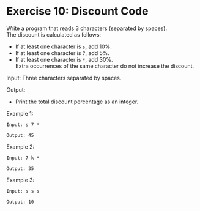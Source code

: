 # Exercise 10: Discount Code

Write a program that reads 3 characters (separated by spaces).  
The discount is calculated as follows:
- If at least one character is `s`, add 10%.
- If at least one character is `7`, add 5%.
- If at least one character is `*`, add 30%.  
Extra occurrences of the same character do not increase the discount.  

Input: Three characters separated by spaces.

Output:
- Print the total discount percentage as an integer.

Example 1:
```
Input: s 7 *
```
```
Output: 45
```

Example 2:
```
Input: 7 k *
```
```
Output: 35
```

Example 3:
```
Input: s s s
```
```
Output: 10
```

